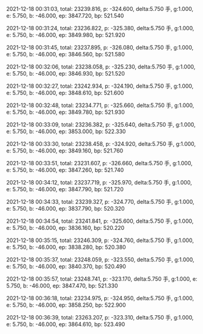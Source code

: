 2021-12-18 00:31:03, total: 23239.816, p: -324.600, delta:5.750 手, g:1.000, e: 5.750, b: -46.000, ep: 3847.720, bp: 521.540

2021-12-18 00:31:24, total: 23236.822, p: -325.380, delta:5.750 手, g:1.000, e: 5.750, b: -46.000, ep: 3849.980, bp: 521.920

2021-12-18 00:31:45, total: 23237.895, p: -326.080, delta:5.750 手, g:1.000, e: 5.750, b: -46.000, ep: 3846.560, bp: 521.580

2021-12-18 00:32:06, total: 23238.058, p: -325.230, delta:5.750 手, g:1.000, e: 5.750, b: -46.000, ep: 3846.930, bp: 521.520

2021-12-18 00:32:27, total: 23242.934, p: -324.190, delta:5.750 手, g:1.000, e: 5.750, b: -46.000, ep: 3848.610, bp: 521.600

2021-12-18 00:32:48, total: 23234.771, p: -325.660, delta:5.750 手, g:1.000, e: 5.750, b: -46.000, ep: 3849.780, bp: 521.930

2021-12-18 00:33:09, total: 23236.382, p: -325.640, delta:5.750 手, g:1.000, e: 5.750, b: -46.000, ep: 3853.000, bp: 522.330

2021-12-18 00:33:30, total: 23238.458, p: -324.920, delta:5.750 手, g:1.000, e: 5.750, b: -46.000, ep: 3849.160, bp: 521.760

2021-12-18 00:33:51, total: 23231.607, p: -326.660, delta:5.750 手, g:1.000, e: 5.750, b: -46.000, ep: 3847.260, bp: 521.740

2021-12-18 00:34:12, total: 23237.719, p: -325.970, delta:5.750 手, g:1.000, e: 5.750, b: -46.000, ep: 3847.790, bp: 521.720

2021-12-18 00:34:33, total: 23239.327, p: -324.770, delta:5.750 手, g:1.000, e: 5.750, b: -46.000, ep: 3837.790, bp: 520.320

2021-12-18 00:34:54, total: 23241.841, p: -325.600, delta:5.750 手, g:1.000, e: 5.750, b: -46.000, ep: 3836.160, bp: 520.220

2021-12-18 00:35:15, total: 23246.309, p: -324.760, delta:5.750 手, g:1.000, e: 5.750, b: -46.000, ep: 3838.280, bp: 520.380

2021-12-18 00:35:37, total: 23248.059, p: -323.550, delta:5.750 手, g:1.000, e: 5.750, b: -46.000, ep: 3840.370, bp: 520.490

2021-12-18 00:35:57, total: 23248.741, p: -323.170, delta:5.750 手, g:1.000, e: 5.750, b: -46.000, ep: 3847.470, bp: 521.330

2021-12-18 00:36:18, total: 23234.975, p: -324.950, delta:5.750 手, g:1.000, e: 5.750, b: -46.000, ep: 3858.250, bp: 522.900

2021-12-18 00:36:39, total: 23263.207, p: -323.310, delta:5.750 手, g:1.000, e: 5.750, b: -46.000, ep: 3864.610, bp: 523.490